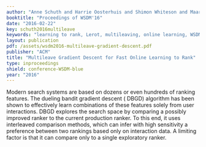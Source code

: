 ```yaml
---
author: "Anne Schuth and Harrie Oosterhuis and Shimon Whiteson and Maarten de Rijke"
booktitle: "Proceedings of WSDM'16"
date: "2016-02-22"
key: schuth2016multileave
keywords: "learning to rank, Lerot, multileaving, online learning, WSDM"
layout: publication
pdf: /assets/wsdm2016-multileave-gradient-descent.pdf
publisher: "ACM"
title: "Multileave Gradient Descent for Fast Online Learning to Rank"
type: inproceedings
shield: conference-WSDM-blue
year: "2016"
---
```


Modern search systems are based on dozens or even hundreds of ranking features. The dueling bandit gradient descent (
DBGD) algorithm has been shown to effectively learn combinations of these features solely from user interactions. DBGD
explores the search space by comparing a possibly improved ranker to the current production ranker. To this end, it uses
interleaved comparison methods, which can infer with high sensitivity a preference between two rankings based only on
interaction data. A limiting factor is that it can compare only to a single exploratory ranker.

